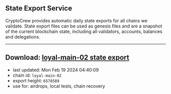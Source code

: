 ## State Export Service
CryptoCrew provides automatic daily state exports for all chains we validate. State export files can be used as genesis files and are a snapshot of the current blockchain state, including all validators, accounts, balances and delegations.

---
**Download: [loyal-main-02 state export](https://dl-eu2.ccvalidators.com/SERVICE/loyal/loyal-main-02_export_6578589.json)**
---

- last updated: Mon Feb 19 2024 04:40:09
- chain id: `loyal-main-02`
- export height: `6578589`
- use for: airdrops, local tests, chain recovery
